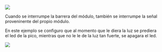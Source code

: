 ![](https://sensorkit.joy-it.net/files/files/sensors/KY-010/KY-010.png)

Cuando se interrumpe la barrera del módulo, también se interrumpe la señal proveninente del propio módulo.

En este ejemplo se configuro que al momento que le diera la luz se prediera el led de la pico, 
mientras que no le le de la luz tan fuerte, se apagara el led.

![](light_off-on.gif)

